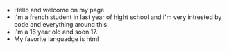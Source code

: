 - Hello and welcome on my page.
- I'm a french student in last year of hight school and i'm very intrested by code and everything around this.
- I'm a 16 year old and soon 17.
- My favorite languadge is html



<!---
lpy006/lpy006 is a ✨ special ✨ repository because its `README.md` (this file) appears on your GitHub profile.
You can click the Preview link to take a look at your changes.
--->

